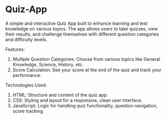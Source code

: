 # Quiz-App
A simple and interactive Quiz App built to enhance learning and test knowledge on various topics. The app allows users to take quizzes, view their results, and challenge themselves with different question categories and difficulty levels.

Features:
1. Multiple Question Categories: Choose from various topics like General Knowledge, Science, History, etc.
2. Score Calculation: See your score at the end of the quiz and track your performance.

Technologies Used:
1. HTML: Structure and content of the quiz app.
2. CSS: Styling and layout for a responsive, clean user interface.
3. JavaScript: Logic for handling quiz functionality, question navigation, score tracking
